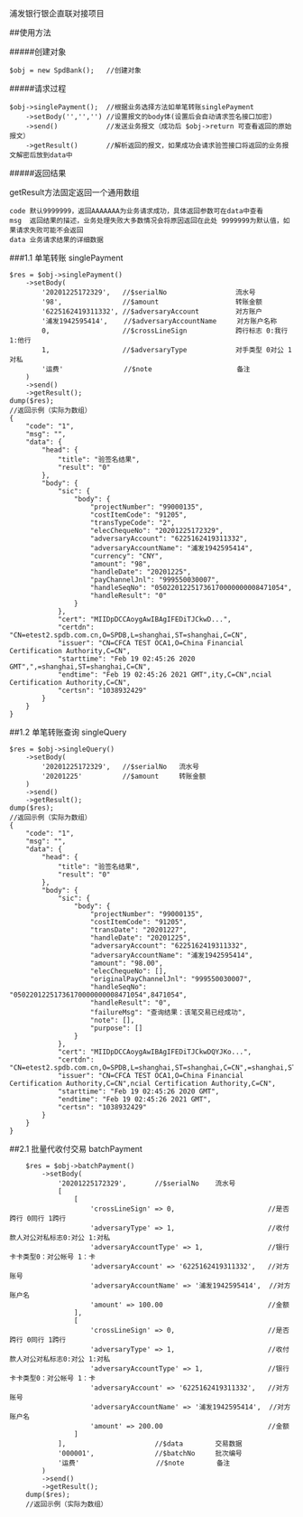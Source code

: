浦发银行银企直联对接项目

##使用方法

#####创建对象

    $obj = new SpdBank();   //创建对象
    
#####请求过程

    $obj->singlePayment();  //根据业务选择方法如单笔转账singlePayment
        ->setBody('','','') //设置报文的body体(设置后会自动请求签名接口加密)
        ->send()            //发送业务报文（成功后 $obj->return 可查看返回的原始报文）
        ->getResult()       //解析返回的报文，如果成功会请求验签接口将返回的业务报文解密后放到data中
        
#####返回结果

getResult方法固定返回一个通用数组 

    code 默认9999999，返回AAAAAAA为业务请求成功，具体返回参数可在data中查看
    msg  返回结果的描述，业务处理失败大多数情况会将原因返回在此处 9999999为默认值，如果请求失败可能不会返回
    data 业务请求结果的详细数据
    
###1.1 单笔转账 singlePayment

    $res = $obj->singlePayment()
        ->setBody(
            '20201225172329',   //$serialNo                 流水号
            '98',               //$amount                   转账金额
            '6225162419311332', //$adversaryAccount         对方账户
            '浦发1942595414',    //$adversaryAccountName     对方账户名称
            0,                  //$crossLineSign            跨行标志 0:我行 1:他行
            1,                  //$adversaryType            对手类型 0对公 1对私
            '运费'               //$note                     备注
        )
        ->send()
        ->getResult();
    dump($res);
    //返回示例（实际为数组）
    {
        "code": "1",
        "msg": "",
        "data": {
            "head": {
                "title": "验签名结果",
                "result": "0"
            },
            "body": {
                "sic": {
                    "body": {
                        "projectNumber": "99000135",
                        "costItemCode": "91205",
                        "transTypeCode": "2",
                        "elecChequeNo": "20201225172329",
                        "adversaryAccount": "6225162419311332",
                        "adversaryAccountName": "浦发1942595414",
                        "currency": "CNY",
                        "amount": "98",
                        "handleDate": "20201225",
                        "payChannelJnl": "999550030007",
                        "handleSeqNo": "05022012251736170000000008471054",
                        "handleResult": "0"
                    }
                },
                "cert": "MIIDpDCCAoygAwIBAgIFEDiTJCkwD...",
                "certdn": "CN=etest2.spdb.com.cn,O=SPDB,L=shanghai,ST=shanghai,C=CN",
                "issuer": "CN=CFCA TEST OCA1,O=China Financial Certification Authority,C=CN",
                "starttime": "Feb 19 02:45:26 2020 GMT",",=shanghai,ST=shanghai,C=CN",
                "endtime": "Feb 19 02:45:26 2021 GMT",ity,C=CN",ncial Certification Authority,C=CN",
                "certsn": "1038932429"
            }
        }
    }
    
##1.2 单笔转账查询 singleQuery

    $res = $obj->singleQuery()
        ->setBody(
            '20201225172329',   //$serialNo   流水号
            '20201225'          //$amount     转账金额
        )
        ->send()
        ->getResult();
    dump($res);
    //返回示例（实际为数组）
    {
        "code": "1",
        "msg": "",
        "data": {
            "head": {
                "title": "验签名结果",
                "result": "0"
            },
            "body": {
                "sic": {
                    "body": {
                        "projectNumber": "99000135",
                        "costItemCode": "91205",
                        "transDate": "20201227",
                        "handleDate": "20201225",
                        "adversaryAccount": "6225162419311332",
                        "adversaryAccountName": "浦发1942595414",
                        "amount": "98.00",
                        "elecChequeNo": [],
                        "originalPayChannelJnl": "999550030007",
                        "handleSeqNo": "05022012251736170000000008471054",8471054",
                        "handleResult": "0",
                        "failureMsg": "查询结果：该笔交易已经成功",
                        "note": [],
                        "purpose": []
                    }
                },
                "cert": "MIIDpDCCAoygAwIBAgIFEDiTJCkwDQYJKo...",
                "certdn": "CN=etest2.spdb.com.cn,O=SPDB,L=shanghai,ST=shanghai,C=CN",=shanghai,ST=shanghai,C=CN",
                "issuer": "CN=CFCA TEST OCA1,O=China Financial Certification Authority,C=CN",ncial Certification Authority,C=CN",
                "starttime": "Feb 19 02:45:26 2020 GMT",
                "endtime": "Feb 19 02:45:26 2021 GMT",
                "certsn": "1038932429"
            }
        }
    }
    
##2.1 批量代收付交易 batchPayment

        $res = $obj->batchPayment()
            ->setBody(
                '20201225172329',       //$serialNo    流水号
                [
                    [
                        'crossLineSign' => 0,                       //是否跨行 0同行 1跨行
                        'adversaryType' => 1,                       //收付款人对公对私标志0:对公 1:对私
                        'adversaryAccountType' => 1,                //银行卡卡类型0：对公帐号 1：卡
                        'adversaryAccount' => '6225162419311332',   //对方账号
                        'adversaryAccountName' => '浦发1942595414',  //对方账户名
                        'amount' => 100.00                          //金额
                    ],
                    [
                        'crossLineSign' => 0,                       //是否跨行 0同行 1跨行
                        'adversaryType' => 1,                       //收付款人对公对私标志0:对公 1:对私
                        'adversaryAccountType' => 1,                //银行卡卡类型0：对公帐号 1：卡
                        'adversaryAccount' => '6225162419311332',   //对方账号
                        'adversaryAccountName' => '浦发1942595414',  //对方账户名
                        'amount' => 200.00                          //金额
                    ]
                ],                      //$data        交易数据
                '000001',               //$batchNo     批次编号
                '运费'                   //$note        备注
            )
            ->send()
            ->getResult();
        dump($res);
        //返回示例（实际为数组）